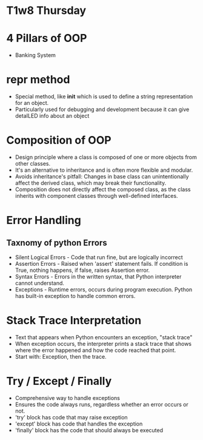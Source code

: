 # T1w8 Thursday

# 4 Pillars of OOP
- Banking System

# __repr__ method
- Special method, like __init__ which is used to define a string representation for an object.
- Particularly used for debugging and development because it can give detaILED info about an object

# Composition of OOP
- Design principle where a class is composed of one or more objects from other classes.
- It's an alternative to inheritance and is often more flexible and modular.
- Avoids inheritance's pitfall: Changes in base class can unintentionally affect the derived class, which may break their functionality.
- Composition does not directly affect the composed class, as the class inherits with component classes through well-defined interfaces.

# Error Handling
## Taxnomy of python Errors
- Silent Logical Errors - Code that run fine, but are logically incorrect
- Assertion Errors - Raised when 'assert' statement fails. If condition is True, nothing happens, if false, raises Assertion error.
- Syntax Errors - Errors in the written syntax, that Python interpreter cannot understand. 
- Exceptions - Runtime errors, occurs during program execution. Python has built-in exception to handle common errors.

# Stack Trace Interpretation
- Text that appears when Python encounters an exception, "stack trace"
- When exception occurs, the interpreter prints a stack trace that shows where the error happened and how the code reached that point.
- Start with: Exception, then the trace.

# Try / Except / Finally
- Comprehensive way to handle exceptions
- Ensures the code always runs, regardless whether an error occurs or not.
- 'try' block has code that may raise exception
- 'except' block has code that handles the exception
- 'finally' block has the code that should always be executed
